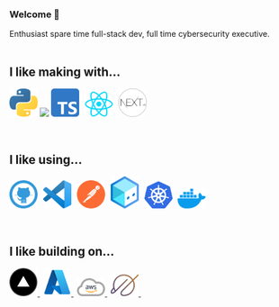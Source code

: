 ### Welcome 👋
Enthusiast spare time full-stack dev, full time cybersecurity executive.
<br>
<br>

## I like making with...
<p float="left">
<img alt="Python" width="50px" src="./images/python.png"/>
<img width="2px" src="https://upload.wikimedia.org/wikipedia/commons/4/48/BLANK_ICON.png">
<img alt="Typescript" width="50px" src="./images/typescript.png" />
<img width="2px" src="./images/blank.png">
<img alt="React" width="50px" src="./images/react.png"/>
<img width="2px" src="./images/blank.png">
<img alt="Next.js" width="50px" src="./images/nextjs.png"/>
</p>
<br>

## I like using...
<p float="left">
<a href="https://github.com/">
<img alt="GitHub" width="50px" src="./images/github.png" /></a>
<img width="2px" src="./images/blank.png">
<a href="https://code.visualstudio.com/">
<img alt="VS Code" width="50px" src="./images/vscode.png" /></a>
<img width="2px" src="./images/blank.png">
<a href="https://www.postman.com/">
<img alt="Postman" width="50px" src="./images/postman.png" /></a>
<img width="2px" src="./images/blank.png">
<a href="https://dev.botframework.com/">
<img alt="Microsoft Bot Framework" width="50px" src="./images/composer.png" /></a>
<img width="2px" src="./images/blank.png">
<a href="https://docker.com/">
<img alt="Kubernetes" width="50px" src="./images/k8s.png" /></a>
<img width="2px" src="./images/blank.png">
<a href="https://docker.com/">
<img alt="Docker" width="50px" src="./images/docker.png" /></a>
</p>
<br>

## I like building on...
<p float="left">
<a href="https://vercel.com/">
<img alt="Vercel" width="50px" src="./images/vercel.png"/> </a>
<img width="2px" src="./images/blank.png">
<a href="https://azure.microsoft.com/">
<img alt="Azure" width="50px" src="./images/azure.png"/> </a>
<img width="2px" src="./images/blank.png">
<a href="https://aws.amazon.com/">
<img alt="AWS" width="50px" src="./images/aws.png"/> </a>
<img width="2px" src="./images/blank.png">
<a href="https://planetscale.com/">
<img alt="Planet Scale" width="50px" src="./images/planetscale.png"/> </a>
<img width="2px" src="./images/blank.png">
</p>